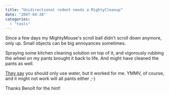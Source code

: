 ```yaml
---
title: "Unidirectional rodent needs a MightyCleanup"
date: "2007-04-28"
categories: 
  - "tools"
---
```


Since a few days my MightyMouse's scroll ball didn't scroll down anymore, only up. Small objects can be big annoyances sometimes.

Spraying some kitchen cleaning solution on top of it, and vigorously rubbing the wheel on my pants brought it back to life. And might have cleaned the pants as well.

[They say](http://docs.info.apple.com/article.html?artnum=302417) you should only use water, but it worked for me. YMMV, of course, and it might not work will all pants either ;-)

Thanks Benoît for the hint!
